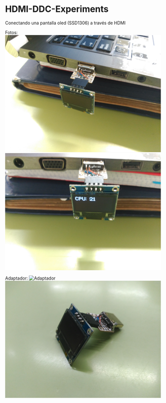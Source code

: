 # HDMI-DDC-Experiments

Conectando una pantalla oled (SSD1306) a través de HDMI

Fotos:
![Oled_off](oled_off.jpg)
![Oled_on](oled_on.jpg)

Adaptador:
![Adaptador](Adaptador.jpg)
![Adaptador_1](Adaptador_1.jpg)